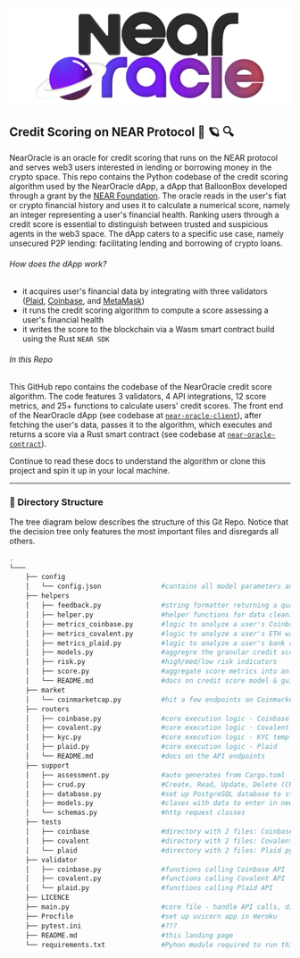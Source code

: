 <p align="center">
  <a href="https://near.org/">
    <img alt="Near" src="https://github.com/BalloonBox-Inc/near-oracle-algorithm/blob/dev/images/logo_NearOracle.png" width="700" />
  </a>
</p>

## Credit Scoring on NEAR Protocol 🔮 :ringed_planet: :mag:

NearOracle is an oracle for credit scoring that runs on the NEAR protocol and serves web3 users interested in lending or borrowing money in the crypto space. This repo contains the Python codebase of the credit scoring algorithm used by the NearOracle dApp, a dApp that BalloonBox developed through a grant by the [NEAR Foundation](https://near.foundation/). The oracle reads in the user's fiat or crypto financial history and uses it to calculate a numerical score, namely an integer representing a user's financial health. Ranking users through a credit score is essential to distinguish between trusted and suspicious agents in the web3 space. The dApp caters to a specific use case, namely unsecured P2P lending: facilitating lending and borrowing of crypto loans.

###### How does the dApp work?

- it acquires user's financial data by integrating with three validators ([Plaid](https://dashboard.plaid.com/overview), [Coinbase](https://developers.coinbase.com/), and [MetaMask](https://metamask.io/))
- it runs the credit scoring algorithm to compute a score assessing a user's financial health
- it writes the score to the blockchain via a Wasm smart contract build using the Rust `NEAR SDK`

###### In this Repo

This GitHub repo contains the codebase of the NearOracle credit score algorithm. The code features 3 validators, 4 API integrations, 12 score metrics, and 25+ functions to calculate users' credit scores. The front end of the NearOracle dApp (see codebase at [`near-oracle-client`](https://github.com/BalloonBox-Inc/near-oracle-client)), after fetching the user's data, passes it to the algorithm, which executes and returns a score via a Rust smart contract (see codebase at [`near-oracle-contract`](https://github.com/BalloonBox-Inc/near-oracle-contract)).

Continue to read these docs to understand the algorithm or clone this project and spin it up in your local machine.

---


### :octopus: Directory Structure
The tree diagram below describes the structure of this Git Repo. Notice that the decision tree only features the most important files and disregards all others.

```bash
.
└───
    ├── config
    │   └── config.json               #contains all model parameters and weights - tune this file to alter the model
    ├── helpers
    │   ├── feedback.py               #string formatter returning a qualitative score feedback
    │   ├── helper.py                 #helper functions for data cleaning
    │   ├── metrics_coinbase.py       #logic to analyze a user's Coinbase account data
    │   ├── metrics_covalent.py       #logic to analyze a user's ETH wallet data (powered by Covalent)
    │   ├── metrics_plaid.py          #logic to analyze a user's bank account data (powered by Plaid)
    │   ├── models.py                 #aggregre the granular credit score logic into 4 metrics
    │   ├── risk.py                   #high/med/low risk indicators
    │   ├── score.py                  #aggregate score metrics into an actual credit score
    │   └── README.md                 #docs on credit score model & guideline to clone project
    ├── market
    │   └── coinmarketcap.py          #hit a few endpoints on Coinmarketcap (live exchange rate & top cryptos)
    ├── routers
    │   ├── coinbase.py               #core execution logic - Coinbase
    │   ├── covalent.py               #core execution logic - Covalent
    │   ├── kyc.py                    #core execution logic - KYC template
    │   ├── plaid.py                  #core execution logic - Plaid
    │   └── README.md                 #docs on the API endpoints
    ├── support
    │   ├── assessment.py             #auto generates from Cargo.toml
    │   ├── crud.py                   #Create, Read, Update, Delete (CRUD) - database handler
    │   ├── database.py               #set up PostgreSQL database to store computed scores
    │   ├── models.py                 #clases with data to enter in new row of database
    │   └── schemas.py                #http request classes
    ├── tests
    │   ├── coinbase                  #directory with 2 files: Coinbase pytests & dummy test data json
    │   ├── covalent                  #directory with 2 files: Covalent pytests & dummy test data json
    │   └── plaid                     #directory with 2 files: Plaid pytests & dummy test data json
    ├── validator
    │   ├── coinbase.py               #functions calling Coinbase API
    │   ├── covalent.py               #functions calling Covalent API
    │   └── plaid.py                  #functions calling Plaid API
    ├── LICENCE
    ├── main.py                       #core file - handle API calls, directing them to the router folder
    ├── Procfile                      #set up uvicorn app in Heroku
    ├── pytest.ini                    #???
    ├── README.md                     #this landing page
    └── requirements.txt              #Pyhon module required to run this project
```